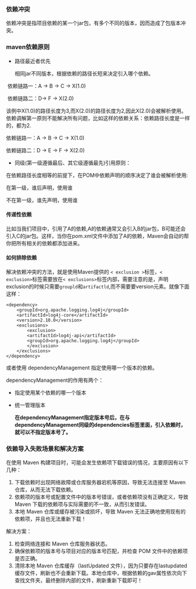 ### 依赖冲突

依赖冲突是指项目依赖的某一个jar包，有多个不同的版本，因而造成了包版本冲突。

### maven依赖原则

- 路径最近者优先

  相同jar不同版本，根据依赖的路径长短来决定引入哪个依赖。

​        依赖链路一：A -> B -> C -> X(1.0) 

​        依赖链路二：D-> F -> X(2.0)

该例中X(1.0)的路径长度为3,而X(2.0)的路径长度为2,因此X(2.0)会被解析使用。依赖调解第一原则不能解决所有问题，比如这样的依赖关系：依赖路径长度是一样的，都为2.

依赖链路一：A -> B -> C -> X(1.0) 

依赖链路二：D -> E ->  F -> X(2.0)

- 同级(第一级遵循最后、其它级遵循最先)引用原则：

在依赖路径长度相等的前提下，在POM中依赖声明的顺序决定了谁会被解析使用:

在第一级，谁后声明，使用谁

不在第一级，谁先声明，使用谁

#### 传递性依赖

比如当我们项目中，引用了A的依赖,A的依赖通常又会引入B的jar包，B可能还会引入C的jar包。这样，当你在pom.xml文件中添加了A的依赖，Maven会自动的帮你把所有相关的依赖都添加进来。

#### 如何排除依赖

解决依赖冲突的方法，就是使用Maven提供的 `< exclusion >`标签，`< exclusion>`标签需要放在`< exclusions>`标签内部，需要注意的是，声明exclusion的时候只需要`groupld`和`artifactld`,而不需要要version元素。就像下面这样：

```
<dependency>
    <groupId>org.apache.logging.log4j</groupId>
    <artifactId>log4j-core</artifactId>
    <version>2.10.0</version>
    <exclusions>
        <exclusion>
        <artifactId>log4j-api</artifactId>
        <groupId>org.apache.logging.log4j</groupId>
        </exclusion>
    </exclusions>
</dependency>
```

或者使用 dependencyManagement 指定使用哪一个版本的依赖。

dependencyManagement的作用有两个：

- 指定使用某个依赖的哪一个版本

- 统一管理版本

  **在dependencyManagement指定版本号后，在与dependencyManagement同级的dependencies标签里面，引入依赖时，就可以不指定版本号了。**

### 依赖导入失败场景和解决方案

在使用 Maven 构建项目时，可能会发生依赖项下载错误的情况，主要原因有以下几种：

1.  下载依赖时出现网络故障或仓库服务器宕机等原因，导致无法连接至 Maven 仓库，从而无法下载依赖。
2.  依赖项的版本号或配置文件中的版本号错误，或者依赖项没有正确定义，导致 Maven 下载的依赖项与实际需要的不一致，从而引发错误。
3.  本地 Maven 仓库或缓存被污染或损坏，导致 Maven 无法正确地使用现有的依赖项，并且也无法重新下载！

解决方案：

1.  检查网络连接和 Maven 仓库服务器状态。
2.  确保依赖项的版本号与项目对应的版本号匹配，并检查 POM 文件中的依赖项是否正确。
3.  清除本地 Maven 仓库缓存（lastUpdated 文件），因为只要存在lastupdated缓存文件，刷新也不会重新下载。本地仓库中，根据依赖的gav属性依次向下查找文件夹，最终删除内部的文件，刷新重新下载即可！
